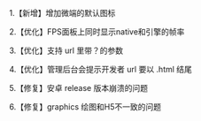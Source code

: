 1.【新增】增加微端的默认图标

2.【优化】FPS面板上同时显示native和引擎的帧率

3.【优化】支持 url 里带？的参数

4.【优化】管理后台会提示开发者 url 要以 .html 结尾

5.【修复】安卓 release 版本崩溃的问题

6.【修复】graphics 绘图和H5不一致的问题
